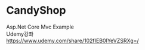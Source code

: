 # CandyShop
Asp.Net Core Mvc Example<br>
 Udemy강좌<br>
https://www.udemy.com/share/102fIEB0IYeVZSRXg=/
